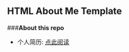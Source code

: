 HTML About Me Template
--------------------

###**About this repo**

* 个人简历: [点此阅读](http://0532.github.io/aboutme)

